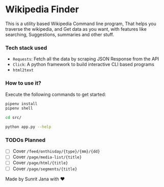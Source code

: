 # Wikipedia Finder

This is a utility based Wikipedia Command line program, That helps you traverse the wikipedia, and Get data as you want, with features like searching, Suggestions, summaries and other stuff.

### Tech stack used

- `Requests`: Fetch all the data by scraping JSON Response from the API
- `Click`:  A python framework to build interactive CLI based programs
- `html2text`

### How to use it?

Execute the following commands to get started:
```sh
pipenv install
pipenv shell

cd src/

python app.py --help
```

### TODOs Planned

- [ ] Cover `/feed/onthisday/{type}/{mm}/{dd}`
- [ ] Cover `/page/media-list/{title}`
- [ ] Cover `/page/html/{title}`
- [ ] Cover `/page/segments/{title}`

Made by Sunrit Jana with ❤️
